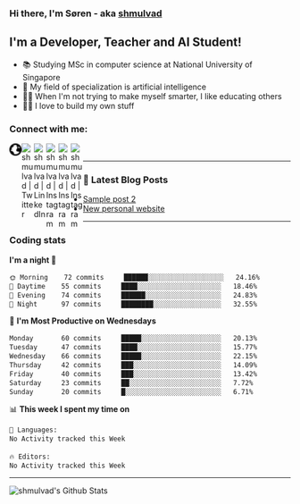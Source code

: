 ### Hi there, I'm Søren - aka [shmulvad][website]

## I'm a Developer, Teacher and AI Student!
- 📚 Studying MSc in computer science at National University of Singapore
- 🧠 My field of specialization is artificial intelligence
- 👨‍🏫 When I'm not trying to make myself smarter, I like educating others
- 👨‍💻 I love to build my own stuff

### Connect with me:

[<img align="left" alt="shmulvad.com" width="22px" src="https://raw.githubusercontent.com/iconic/open-iconic/master/svg/globe.svg" />][website]

[<img align="left" alt="shmulvad | Twitter" width="22px" src="https://cdn.jsdelivr.net/npm/simple-icons@v3/icons/twitter.svg" />][twitter]

[<img align="left" alt="shmulvad | LinkedIn" width="22px" src="https://cdn.jsdelivr.net/npm/simple-icons@v3/icons/linkedin.svg" />][linkedin]

[<img align="left" alt="shmulvad | Instagram" width="22px" src="https://cdn.jsdelivr.net/npm/simple-icons@v3/icons/instagram.svg" />][instagram]

[<img align="left" alt="shmulvad | Instagram" width="22px" src="https://cdn.jsdelivr.net/npm/simple-icons@v3/icons/stackoverflow.svg" />][stackOverflow]

[<img align="left" alt="shmulvad | Instagram" width="22px" src="https://cdn.jsdelivr.net/npm/simple-icons@v3/icons/gmail.svg" />][mail]

<br />

---

### 📕 Latest Blog Posts
<!-- BLOG-POST-LIST:START -->
- [Sample post 2](https://shmulvad.com/blog/sample2)
- [New personal website](https://shmulvad.com/blog/new-personal)
<!-- BLOG-POST-LIST:END -->

---

### Coding stats
<!--START_SECTION:waka-->
**I'm a night 🦉** 

```text
🌞 Morning    72 commits     ██████░░░░░░░░░░░░░░░░░░░   24.16% 
🌆 Daytime    55 commits     ████░░░░░░░░░░░░░░░░░░░░░   18.46% 
🌃 Evening    74 commits     ██████░░░░░░░░░░░░░░░░░░░   24.83% 
🌙 Night      97 commits     ████████░░░░░░░░░░░░░░░░░   32.55%

```
📅 **I'm Most Productive on Wednesdays** 

```text
Monday       60 commits     █████░░░░░░░░░░░░░░░░░░░░   20.13% 
Tuesday      47 commits     ████░░░░░░░░░░░░░░░░░░░░░   15.77% 
Wednesday    66 commits     █████░░░░░░░░░░░░░░░░░░░░   22.15% 
Thursday     42 commits     ███░░░░░░░░░░░░░░░░░░░░░░   14.09% 
Friday       40 commits     ███░░░░░░░░░░░░░░░░░░░░░░   13.42% 
Saturday     23 commits     ██░░░░░░░░░░░░░░░░░░░░░░░   7.72% 
Sunday       20 commits     █░░░░░░░░░░░░░░░░░░░░░░░░   6.71%

```


📊 **This week I spent my time on** 

```text
💬 Languages: 
No Activity tracked this Week

🔥 Editors: 
No Activity tracked this Week

```


<!--END_SECTION:waka-->

---

<img align="left" alt="shmulvad's Github Stats" src="https://github-readme-stats.vercel.app/api?username=shmulvad&show_icons=true&hide_border=true" />




[website]: https://shmulvad.com
[twitter]: https://twitter.com/shmulvad
[linkedin]: https://linkedin.com/in/shmulvad
[instagram]: https://instagram.com/shmulvad
[stackOverflow]: https://stackoverflow.com/users/9248793/shmulvad
[mail]: mailto:shmulvad@gmail.com
